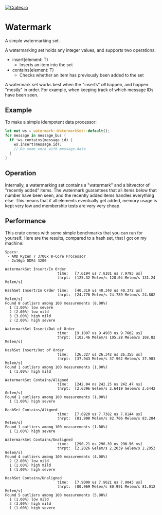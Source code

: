 [![Crates.io](https://img.shields.io/crates/v/watermark.svg)](https://crates.io/crates/watermark)

# Watermark

A simple watermarking set.

A watermarking set holds any integer values, and supports two operations:

 - insert(element: T)
   - Inserts an item into the set
 - contains(element: T)
   - Checks whether an item has previously been added to the set

A watermark set works best when the "inserts" *all* happen, and happen "mostly"
in order. For example, when keeping track of which message IDs have been seen.

## Example

To make a simple idempotent data processor:

```rust
let mut ws = watermark::WatermarkSet::default();
for message in message_bus {
  if !ws.contains(message.id) {
    ws.insert(message.id);
    // Do some work with message.data
  }
}
```

## Operation

Internally, a watermarking set contains a "watermark" and a bitvector of
"recently added" items.  The watermark guarantees that all items below
that number have been seen, and the recently added items handles everything
else.  This means that if all elements eventually get added, memory usage
is kept very low and membership tests are very very cheap.

## Performance

This crate comes with some simple benchmarks that you can run for yourself.
Here are the results, compared to a hash set, that I got on my machine:

```
Specs:
 - AMD Ryzen 7 3700x 8-Core Processor
 - 2x16gb DDR4 3200
```

```
WatermarkSet Insert/In Order
                        time:   [7.6194 us 7.8101 us 7.9793 us]
                        thrpt:  [125.32 Melem/s 128.04 Melem/s 131.24 Melem/s]

HashSet Insert/In Order time:   [40.319 us 40.340 us 40.372 us]
                        thrpt:  [24.770 Melem/s 24.789 Melem/s 24.802 Melem/s]
Found 8 outliers among 100 measurements (8.00%)
  1 (1.00%) low severe
  2 (2.00%) low mild
  3 (3.00%) high mild
  2 (2.00%) high severe

WatermarkSet Insert/Out of Order
                        time:   [9.1897 us 9.4983 us 9.7602 us]
                        thrpt:  [102.46 Melem/s 105.28 Melem/s 108.82 Melem/s]

HashSet Insert/Out of Order
                        time:   [26.327 us 26.342 us 26.355 us]
                        thrpt:  [37.943 Melem/s 37.962 Melem/s 37.983 Melem/s]
Found 1 outliers among 100 measurements (1.00%)
  1 (1.00%) high mild

WatermarkSet Contains/Aligned
                        time:   [242.04 ns 242.25 ns 242.47 ns]
                        thrpt:  [2.6396 Gelem/s 2.6419 Gelem/s 2.6442 Gelem/s]
Found 1 outliers among 100 measurements (1.00%)
  1 (1.00%) high severe

HashSet Contains/Aligned
                        time:   [7.6920 us 7.7382 us 7.8144 us]
                        thrpt:  [81.900 Melem/s 82.706 Melem/s 83.204 Melem/s]
Found 1 outliers among 100 measurements (1.00%)
  1 (1.00%) high severe

WatermarkSet Contains/Unaligned
                        time:   [290.21 ns 290.39 ns 290.56 ns]
                        thrpt:  [2.2026 Gelem/s 2.2039 Gelem/s 2.2053 Gelem/s]
Found 4 outliers among 100 measurements (4.00%)
  2 (2.00%) low mild
  1 (1.00%) high mild
  1 (1.00%) high severe

HashSet Contains/Unaligned
                        time:   [7.9000 us 7.9021 us 7.9043 us]
                        thrpt:  [80.969 Melem/s 80.991 Melem/s 81.012 Melem/s]
Found 5 outliers among 100 measurements (5.00%)
  1 (1.00%) low mild
  3 (3.00%) high mild
  1 (1.00%) high severe
```

